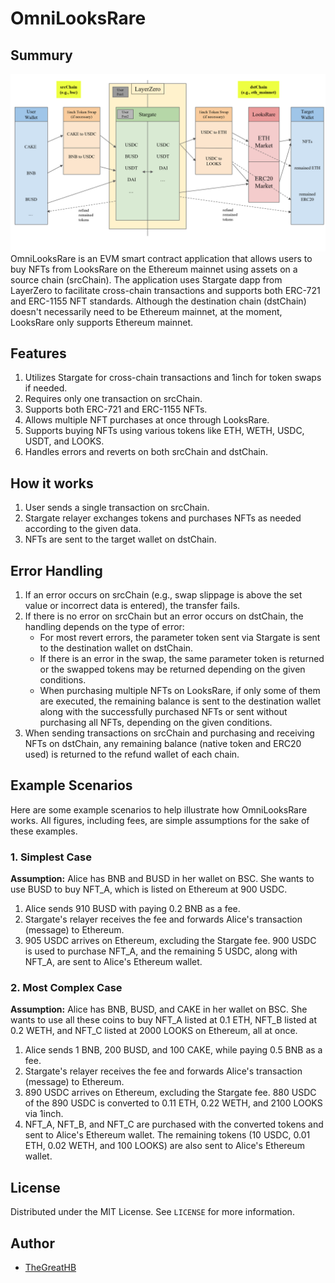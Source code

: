 # OmniLooksRare

## Summury

![OmniLooksRare Diagram](docs/OmniLooksRare_Diagram.png)
OmniLooksRare is an EVM smart contract application that allows users to buy NFTs from LooksRare on the Ethereum mainnet using assets on a source chain (srcChain). The application uses Stargate dapp from LayerZero to facilitate cross-chain transactions and supports both ERC-721 and ERC-1155 NFT standards. Although the destination chain (dstChain) doesn't necessarily need to be Ethereum mainnet, at the moment, LooksRare only supports Ethereum mainnet.

## Features

1. Utilizes Stargate for cross-chain transactions and 1inch for token swaps if needed.
2. Requires only one transaction on srcChain.
3. Supports both ERC-721 and ERC-1155 NFTs.
4. Allows multiple NFT purchases at once through LooksRare.
5. Supports buying NFTs using various tokens like ETH, WETH, USDC, USDT, and LOOKS.
6. Handles errors and reverts on both srcChain and dstChain.

## How it works

1. User sends a single transaction on srcChain.
2. Stargate relayer exchanges tokens and purchases NFTs as needed according to the given data.
3. NFTs are sent to the target wallet on dstChain.

## Error Handling

1. If an error occurs on srcChain (e.g., swap slippage is above the set value or incorrect data is entered), the transfer fails.
2. If there is no error on srcChain but an error occurs on dstChain, the handling depends on the type of error:
   - For most revert errors, the parameter token sent via Stargate is sent to the destination wallet on dstChain.
   - If there is an error in the swap, the same parameter token is returned or the swapped tokens may be returned depending on the given conditions.
   - When purchasing multiple NFTs on LooksRare, if only some of them are executed, the remaining balance is sent to the destination wallet along with the successfully purchased NFTs or sent without purchasing all NFTs, depending on the given conditions.
3. When sending transactions on srcChain and purchasing and receiving NFTs on dstChain, any remaining balance (native token and ERC20 used) is returned to the refund wallet of each chain.

## Example Scenarios

Here are some example scenarios to help illustrate how OmniLooksRare works. All figures, including fees, are simple assumptions for the sake of these examples.

### 1. Simplest Case

**Assumption:** Alice has BNB and BUSD in her wallet on BSC. She wants to use BUSD to buy NFT_A, which is listed on Ethereum at 900 USDC.

1. Alice sends 910 BUSD with paying 0.2 BNB as a fee.
2. Stargate's relayer receives the fee and forwards Alice's transaction (message) to Ethereum.
3. 905 USDC arrives on Ethereum, excluding the Stargate fee. 900 USDC is used to purchase NFT_A, and the remaining 5 USDC, along with NFT_A, are sent to Alice's Ethereum wallet.

### 2. Most Complex Case

**Assumption:** Alice has BNB, BUSD, and CAKE in her wallet on BSC. She wants to use all these coins to buy NFT_A listed at 0.1 ETH, NFT_B listed at 0.2 WETH, and NFT_C listed at 2000 LOOKS on Ethereum, all at once.

1. Alice sends 1 BNB, 200 BUSD, and 100 CAKE, while paying 0.5 BNB as a fee.
2. Stargate's relayer receives the fee and forwards Alice's transaction (message) to Ethereum.
3. 890 USDC arrives on Ethereum, excluding the Stargate fee. 880 USDC of the 890 USDC is converted to 0.11 ETH, 0.22 WETH, and 2100 LOOKS via 1inch.
4. NFT_A, NFT_B, and NFT_C are purchased with the converted tokens and sent to Alice's Ethereum wallet. The remaining tokens (10 USDC, 0.01 ETH, 0.02 WETH, and 100 LOOKS) are also sent to Alice's Ethereum wallet.

## License

Distributed under the MIT License. See `LICENSE` for more information.

## Author

- [TheGreatHB](https://twitter.com/TheGreatHB_/)

